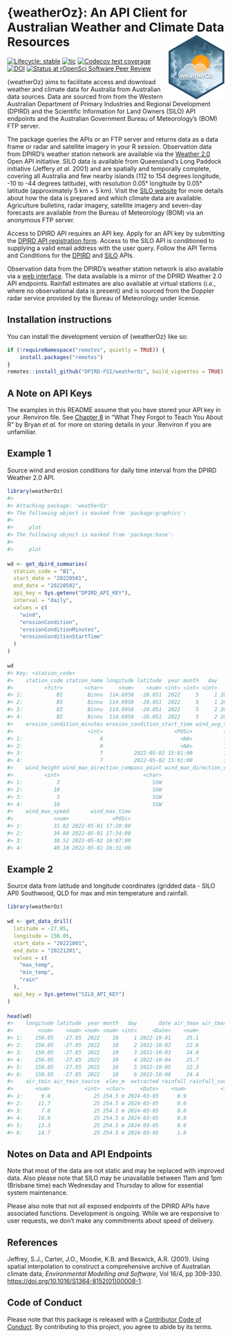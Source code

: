 
<!-- README.md is generated from README.Rmd. Please edit that file -->

# {weatherOz}: An API Client for Australian Weather and Climate Data Resources <img src="man/figures/logo.png" align="right" />

<!-- badges: start -->

[![Lifecycle:
stable](https://img.shields.io/badge/lifecycle-stable-green.svg)](https://lifecycle.r-lib.org/articles/stages.html#stable)
[![tic](https://github.com/ropensci/weatherOz/workflows/tic/badge.svg?branch=main)](https://github.com/ropensci/weatherOz/actions)
[![Codecov test
coverage](https://codecov.io/gh/DPIRD-FSI/weatherOz/branch/main/graph/badge.svg)](https://app.codecov.io/gh/DPIRD-FSI/weatherOz?branch=main)
[![DOI](https://zenodo.org/badge/613750527.svg)](https://zenodo.org/badge/latestdoi/613750527)
[![Status at rOpenSci Software Peer
Review](https://badges.ropensci.org/598_status.svg)](https://github.com/ropensci/software-review/issues/598)
<!-- badges: end -->

{weatherOz} aims to facilitate access and download weather and climate
data for Australia from Australian data sources. Data are sourced from
from the Western Australian Department of Primary Industries and
Regional Development (DPIRD) and the Scientific Information for Land
Owners (SILO) API endpoints and the Australian Government Bureau of
Meteorology’s (BOM) FTP server.

The package queries the APIs or an FTP server and returns data as a data
frame or radar and satellite imagery in your R session. Observation data
from DPIRD’s weather station network are available via the [Weather
2.0](https://www.agric.wa.gov.au/weather-api-20) Open API initiative.
SILO data is available from Queensland’s Long Paddock initiative
(Jeffery *et al.* 2001) and are spatially and temporally complete,
covering all Australia and few nearby islands (112 to 154 degrees
longitude, -10 to -44 degrees latitude), with resolution 0.05° longitude
by 0.05° latitude (approximately 5 km × 5 km). Visit the [SILO
website](https://siloapi.longpaddock.qld.gov.au/silo/) for more details
about how the data is prepared and which climate data are available.
Agriculture bulletins, radar imagery, satellite imagery and seven-day
forecasts are available from the Bureau of Meteorology (BOM) via an
anonymous FTP server.

Access to DPIRD API requires an API key. Apply for an API key by
submitting the [DPIRD API registration
form](https://www.agric.wa.gov.au/form/dpird-api-registration). Access
to the SILO API is conditioned to supplying a valid email address with
the user query. Follow the API Terms and Conditions for the
[DPIRD](https://www.agric.wa.gov.au/apis/api-terms-and-conditions) and
[SILO](https://siloapi.longpaddock.qld.gov.au/silo/about/access-data/)
APIs.

Observation data from the DPIRD’s weather station network is also
available via a [web interface](https://weather.agric.wa.gov.au). The
data available is a mirror of the DPIRD Weather 2.0 API endpoints.
Rainfall estimates are also available at virtual stations (*i.e.*, where
no observational data is present) and is sourced from the Doppler radar
service provided by the Bureau of Meteorology under license.

## Installation instructions

You can install the development version of {weatherOz} like so:

``` r
if (!requireNamespace("remotes", quietly = TRUE)) {
    install.packages("remotes")
}
remotes::install_github("DPIRD-FSI/weatherOz", build_vignettes = TRUE)
```

## A Note on API Keys

The examples in this README assume that you have stored your API key in
your .Renviron file. See [Chapter
8](https://rstats.wtf/r-startup.html#renviron) in “What They Forgot to
Teach You About R” by Bryan *et al.* for more on storing details in your
.Renviron if you are unfamiliar.

## Example 1

Source wind and erosion conditions for daily time interval from the
DPIRD Weather 2.0 API.

``` r
library(weatherOz)
#> 
#> Attaching package: 'weatherOz'
#> The following object is masked from 'package:graphics':
#> 
#>     plot
#> The following object is masked from 'package:base':
#> 
#>     plot

wd <- get_dpird_summaries(
  station_code = "BI",
  start_date = "20220501",
  end_date = "20220502",
  api_key = Sys.getenv("DPIRD_API_KEY"),
  interval = "daily",
  values = c(
    "wind",
    "erosionCondition",
    "erosionConditionMinutes",
    "erosionConditionStartTime"
  )
)

wd
#> Key: <station_code>
#>    station_code station_name longitude latitude  year month   day       date
#>          <fctr>       <char>     <num>    <num> <int> <int> <int>     <Date>
#> 1:           BI        Binnu  114.6958  -28.051  2022     5     1 2022-05-01
#> 2:           BI        Binnu  114.6958  -28.051  2022     5     1 2022-05-01
#> 3:           BI        Binnu  114.6958  -28.051  2022     5     2 2022-05-02
#> 4:           BI        Binnu  114.6958  -28.051  2022     5     2 2022-05-02
#>    erosion_condition_minutes erosion_condition_start_time wind_avg_speed
#>                        <int>                       <POSc>          <num>
#> 1:                         0                         <NA>          10.85
#> 2:                         0                         <NA>          15.57
#> 3:                         7          2022-05-02 15:01:00          13.06
#> 4:                         7          2022-05-02 15:01:00          17.70
#>    wind_height wind_max_direction_compass_point wind_max_direction_degrees
#>          <int>                           <char>                      <int>
#> 1:           3                              SSW                        200
#> 2:          10                              SSW                        194
#> 3:           3                              SSW                        205
#> 4:          10                              SSW                        193
#>    wind_max_speed       wind_max_time
#>             <num>              <POSc>
#> 1:          31.82 2022-05-01 17:28:00
#> 2:          34.88 2022-05-01 17:34:00
#> 3:          38.52 2022-05-02 16:07:00
#> 4:          40.10 2022-05-02 16:31:00
```

## Example 2

Source data from latitude and longitude coordinates (gridded data - SILO
API) Southwood, QLD for max and min temperature and rainfall.

``` r
library(weatherOz)

wd <- get_data_drill(
  latitude = -27.85,
  longitude = 150.05,
  start_date = "20221001",
  end_date = "20221201",
  values = c(
    "max_temp",
    "min_temp",
    "rain"
  ),
  api_key = Sys.getenv("SILO_API_KEY")
)

head(wd)
#>    longitude latitude  year month   day       date air_tmax air_tmax_source
#>        <num>    <num> <num> <num> <int>     <Date>    <num>           <int>
#> 1:    150.05   -27.85  2022    10     1 2022-10-01     25.1              25
#> 2:    150.05   -27.85  2022    10     2 2022-10-02     22.6              25
#> 3:    150.05   -27.85  2022    10     3 2022-10-03     24.0              25
#> 4:    150.05   -27.85  2022    10     4 2022-10-04     25.7              25
#> 5:    150.05   -27.85  2022    10     5 2022-10-05     22.3              25
#> 6:    150.05   -27.85  2022    10     6 2022-10-06     24.4              25
#>    air_tmin air_tmin_source  elev_m  extracted rainfall rainfall_source
#>       <num>           <int>  <char>     <Date>    <num>           <int>
#> 1:      9.8              25 254.5 m 2024-03-05      0.9              25
#> 2:     11.7              25 254.5 m 2024-03-05      0.0              25
#> 3:      7.8              25 254.5 m 2024-03-05      0.0              25
#> 4:     10.6              25 254.5 m 2024-03-05      0.0              25
#> 5:     13.3              25 254.5 m 2024-03-05      0.0              25
#> 6:     14.7              25 254.5 m 2024-03-05      1.8              25
```

## Notes on Data and API Endpoints

Note that most of the data are not static and may be replaced with
improved data. Also please note that SILO may be unavailable between
11am and 1pm (Brisbane time) each Wednesday and Thursday to allow for
essential system maintenance.

Please also note that not all exposed endpoints of the DPIRD APIs have
associated functions. Development is ongoing. While we are responsive to
user requests, we don’t make any commitments about speed of delivery.

## References

Jeffrey, S.J., Carter, J.O., Moodie, K.B. and Beswick, A.R. (2001).
Using spatial interpolation to construct a comprehensive archive of
Australian climate data, *Environmental Modelling and Software*, Vol
16/4, pp 309-330. <https://doi.org/10.1016/S1364-8152(01)00008-1>.

## Code of Conduct

Please note that this package is released with a [Contributor Code of
Conduct](https://ropensci.org/code-of-conduct/). By contributing to this
project, you agree to abide by its terms.
